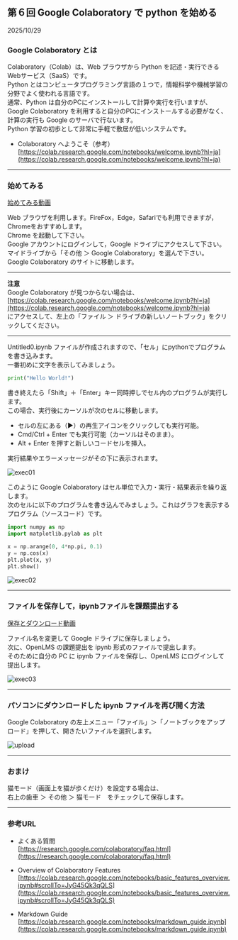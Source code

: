 ## 第６回 Google Colaboratory で python を始める
2025/10/29

### Google Colaboratory とは
Colaboratory（Colab）は、Web ブラウザから Python を記述・実行できるWebサービス（SaaS）です。  
Python とはコンピュータプログラミング言語の１つで，情報科学や機械学習の分野でよく使われる言語です。  
通常、Python は自分のPCにインストールして計算や実行を行いますが、Google Colaboratory を利用すると自分のPCにインストールする必要がなく、計算の実行も Google のサーバで行ないます。  
Python 学習の初歩として非常に手軽で敷居が低いシステムです。

- Colaboratory へようこそ（参考）  
  [https://colab.research.google.com/notebooks/welcome.ipynb?hl=ja](https://colab.research.google.com/notebooks/welcome.ipynb?hl=ja)

---

### 始めてみる
[始めてみる動画](./media/2020-10-30_start_gc.mp4)

Web ブラウザを利用します。FireFox，Edge，Safariでも利用できますが，Chromeをおすすめします。  
Chrome を起動して下さい。  
Google アカウントにログインして，Google ドライブにアクセスして下さい。  
マイドライブから「その他 ＞ Google Colaboratory」を選んで下さい。  
Google Colaboratory のサイトに移動します。

---

**注意**  
Google Colaboratory が見つからない場合は、  
[https://colab.research.google.com/notebooks/welcome.ipynb?hl=ja](https://colab.research.google.com/notebooks/welcome.ipynb?hl=ja)  
にアクセスして、左上の「ファイル ＞ ドライブの新しいノートブック」をクリックしてください。

---

Untitled0.ipynb ファイルが作成されますので、「セル」にpythonでプログラムを書き込みます。  
一番初めに文字を表示してみましょう。

```python
print("Hello World!")
```

書き終えたら「Shift」＋「Enter」キー同時押しでセル内のプログラムが実行します。  
この場合、実行後にカーソルが次のセルに移動します。

- セルの左にある（▶）の再生アイコンをクリックしても実行可能。  
- Cmd/Ctrl + Enter でも実行可能（カーソルはそのまま）。  
- Alt + Enter を押すと新しいコードセルを挿入。

実行結果やエラーメッセージがその下に表示されます。

![exec01](./media/2020-10-30_01.png)

このように Google Colaboratory はセル単位で入力・実行・結果表示を繰り返します。  
次のセルに以下のプログラムを書き込んでみましょう。これはグラフを表示するプログラム（ソースコード）です。

```python
import numpy as np
import matplotlib.pylab as plt

x = np.arange(0, 4*np.pi, 0.1)
y = np.cos(x)
plt.plot(x, y)
plt.show()
```

![exec02](./media/2020-10-30_02.png)

---

### ファイルを保存して，ipynbファイルを課題提出する
[保存とダウンロード動画](./media/2020-10-30_file_save_ipynb.mp4)

ファイル名を変更して Google ドライブに保存しましょう。  
次に、OpenLMS の課題提出を ipynb 形式のファイルで提出します。  
そのために自分の PC に ipynb ファイルを保存し、OpenLMS にログインして提出します。

![exec03](./media/2020-10-30_03.png)

---

### パソコンにダウンロードした ipynb ファイルを再び開く方法
Google Colaboratory の左上メニュー「ファイル」＞「ノートブックをアップロード」を押して、開きたいファイルを選択します。

![upload](./media/2020-12-03_01.png)

---

### おまけ
猫モード（画面上を猫が歩くだけ）を設定する場合は、  
右上の歯車 ＞ その他 ＞ 猫モード　をチェックして保存します。

---

### 参考URL
- よくある質問  
  [https://research.google.com/colaboratory/faq.html](https://research.google.com/colaboratory/faq.html)

- Overview of Colaboratory Features  
  [https://colab.research.google.com/notebooks/basic_features_overview.ipynb#scrollTo=JyG45Qk3qQLS](https://colab.research.google.com/notebooks/basic_features_overview.ipynb#scrollTo=JyG45Qk3qQLS)

- Markdown Guide  
  [https://colab.research.google.com/notebooks/markdown_guide.ipynb](https://colab.research.google.com/notebooks/markdown_guide.ipynb)
